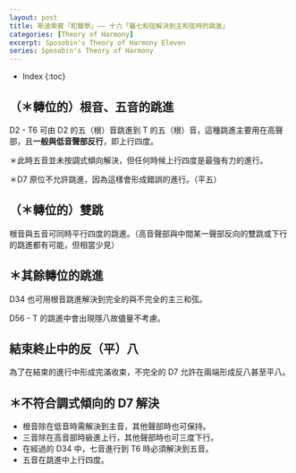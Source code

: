 ```yaml
---
layout: post
title: 斯波索賓「和聲學」—— 十六「屬七和弦解決到主和弦時的跳進」
categories: [Theory of Harmony]
excerpt: Sposobin's Theory of Harmony Eleven
series: Sposobin's Theory of Harmony
---
```

* Index
{:toc}

## （＊轉位的）根音、五音的跳進

D2 - T6 可由 D2 的五（根）音跳進到 T 的五（根）音，這種跳進主要用在高聲部，且**一般與低音聲部反行**，即上行四度。

＊此時五音並未按調式傾向解決，但任何時候上行四度是最強有力的進行。

＊D7 原位不允許跳進，因為這樣會形成錯誤的進行。（平五）

## （＊轉位的）雙跳

根音與五音可同時平行四度的跳進。（高音聲部與中間某一聲部反向的雙跳或下行的跳進都有可能，但相當少見）

## ＊其餘轉位的跳進

D34 也可用根音跳進解決到完全的與不完全的主三和弦。

D56 - T 的跳進中會出現隱八故儘量不考慮。

## 結束終止中的反（平）八

為了在結束的進行中形成完滿收束，不完全的 D7 允許在兩端形成反八甚至平八。

## ＊不符合調式傾向的 D7 解決

- 根音除在低音時需解決到主音，其他聲部時也可保持。
- 三音除在高音部時級進上行，其他聲部時也可三度下行。
- 在經過的 D34 中，七音進行到 T6 時必須解決到五音。
- 五音在跳進中上行四度。